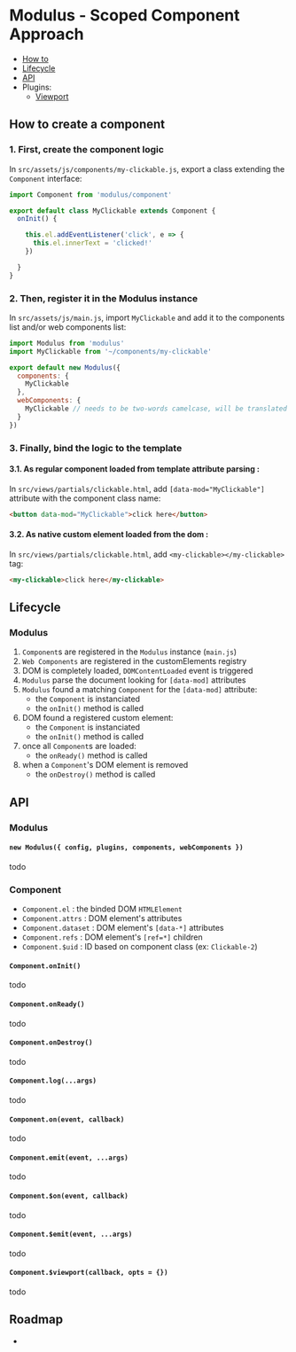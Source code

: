 # Modulus - Scoped Component Approach

- [How to](#how-to-create-a-component)
- [Lifecycle](#lifecycle)
- [API](#api)
- Plugins:
  - [Viewport](modulus/viewport.md)


## How to create a component

### 1. First, create the component logic

In `src/assets/js/components/my-clickable.js`, export a class extending the `Component` interface:
```js
import Component from 'modulus/component'

export default class MyClickable extends Component {
  onInit() {

    this.el.addEventListener('click', e => {
      this.el.innerText = 'clicked!'
    })

  }
}
```

### 2. Then, register it in the Modulus instance

In `src/assets/js/main.js`, import `MyClickable` and add it to the components list and/or web components list:
```js
import Modulus from 'modulus'
import MyClickable from '~/components/my-clickable'

export default new Modulus({
  components: {
    MyClickable
  },
  webComponents: {
    MyClickable // needs to be two-words camelcase, will be translated to 'my-clickable'
  }
})
```


### 3. Finally, bind the logic to the template

#### 3.1. As regular component loaded from template attribute parsing :

In `src/views/partials/clickable.html`, add `[data-mod="MyClickable"]` attribute with the component class name:
```html
<button data-mod="MyClickable">click here</button>
```

#### 3.2. As native custom element loaded from the dom :

In `src/views/partials/clickable.html`, add `<my-clickable></my-clickable>` tag:
```html
<my-clickable>click here</my-clickable>
```


## Lifecycle

### Modulus

1. `Component`s are registered in the `Modulus` instance (`main.js`)
2. `Web Components` are registered in the customElements registry
3. DOM is completely loaded, `DOMContentLoaded` event is triggered
4. `Modulus` parse the document looking for `[data-mod]` attributes
5. `Modulus` found a matching `Component` for the `[data-mod]` attribute:
    - the `Component` is instanciated
    - the `onInit()` method is called
6. DOM found a registered custom element:
    - the `Component` is instanciated
    - the `onInit()` method is called
7. once all `Component`s are loaded:
    - the `onReady()` method is called
8. when a `Component`'s DOM element is removed
    - the `onDestroy()` method is called


## API

### Modulus

#### `new Modulus({ config, plugins, components, webComponents })`

todo

### Component

- `Component.el` : the binded DOM `HTMLElement`
- `Component.attrs` : DOM element's attributes
- `Component.dataset` : DOM element's `[data-*]` attributes
- `Component.refs` : DOM element's `[ref=*]` children
- `Component.$uid` : ID based on component class (ex: `Clickable-2`)

#### `Component.onInit()`

todo

#### `Component.onReady()`

todo

#### `Component.onDestroy()`

todo

#### `Component.log(...args)`

todo

#### `Component.on(event, callback)`

todo

#### `Component.emit(event, ...args)`

todo

#### `Component.$on(event, callback)`

todo

#### `Component.$emit(event, ...args)`

todo

#### `Component.$viewport(callback, opts = {})`

todo


## Roadmap

- 